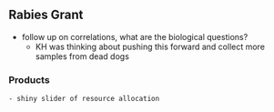 ## Rabies Grant

- follow up on correlations, what are the biological questions?
	- KH was thinking about pushing this forward and collect more samples from dead dogs

### Products 

	- shiny slider of resource allocation 





